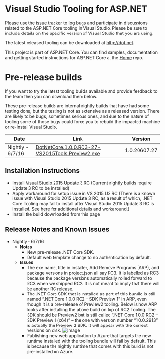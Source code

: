 Visual Studio Tooling for ASP.NET
=================

Please use the [issue tracker](https://github.com/aspnet/Tooling/issues) to log bugs and participate in discussions related to the ASP.NET Core tooling in Visual Studio. Please be sure to include details on the specific version of Visual Studio that you are using.

The latest released tooling can be downloaded at http://dot.net.

This project is part of ASP.NET Core. You can find samples, documentation and getting started instructions for ASP.NET Core at the [Home](https://github.com/aspnet/home) repo.

# Pre-release builds

If you want to try the latest tooling builds available and provide feedback to the team then you can download them below.

These pre-release builds are internal nightly builds that have had some testing done, but the testing is not as extensive as a released version. There are likely to be bugs, sometimes serious ones, and due to the nature of tooling some of those bugs could force you to rebuild the impacted machine or re-install Visual Studio.


| Date     | Link          | Version |
|----------|---------------|---------|
| Nightly - 6/7/16 | [DotNetCore.1.0.0.RC3-27-VS2015Tools.Preview2.exe](https://download.microsoft.com/download/A/B/1/AB1D84A0-3E98-43E9-A73E-E55D963162B3/DotNetCore.1.0.0.RC3-27-VS2015Tools.Preview2.exe) | 1.0.20607.27   |

## Installation Instructions

  - Install [Visual Studio 2015 Update 3 RC](https://blogs.msdn.microsoft.com/visualstudio/2016/06/07/visual-studio-2015-update-3-rc/) (Current nightly builds require Update 3 RC to be installed)
  - Apply workaround for setup issue in VS 2015 U3 RC (There is a known issue with Visual Studio 2015 Update 3 RC, as a result of which, .NET Core Tooling may fail to install after Visual Studio 2015 Update 3 RC is installed. See [here](https://go.microsoft.com/fwlink/?LinkId=808095) for additional details and workaround.)
  - Install the build downloaded from this page

## Release Notes and Known Issues

- Nightly - 6/7/16
  - **Notes**
    - New pre-release .NET Core SDK.
    - Default web template change to no authentication by default.
  - **Issues**
    - The exe name, title in installer, Add Remove Programs (ARP), and package versions in project.json all say RC3. It is labelled as RC3 because the package versions automatically rolled forward to RC3 when we shipped RC2. It is not meant to imply that there will be another RC release. 
    - The .NET Core SDK that is installed as part of this bundle is still named “.NET Core 1.0.0 RC2 – SDK Preview 1” in ARP, even though it is a pre-release of Preview2 tooling. Below is how ARP looks after installing the above build on top of RC2 Tooling. The SDK should be Preview2 but is still called “.NET Core 1.0.0 RC2 – SDK Preview 1 (x64)” – the one with version number “1.0.0.2913” is actually the Preview 2 SDK. It will appear with the correct versions on disk.
![image](https://cloud.githubusercontent.com/assets/8246794/15905301/3d81b7ce-2d69-11e6-8edd-0c3edb485492.png) 
    - Publishing new web application to Azure that targets the new runtime installed with the tooling bundle will fail by default. This is because the nightly runtime that comes with this build is not pre-installed on Azure.
